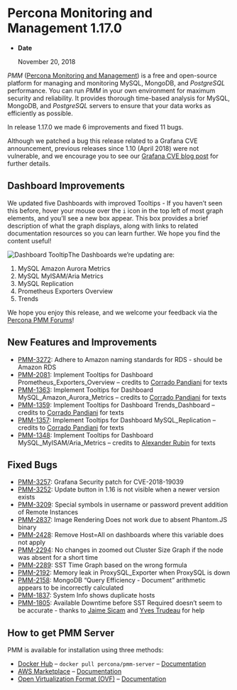 # Percona Monitoring and Management 1.17.0

* **Date**

    November 20, 2018

*PMM* ([Percona Monitoring and Management](https://www.percona.com/doc/percona-monitoring-and-management/index.html)) is a free and open-source platform for managing and monitoring MySQL, MongoDB, and *PostgreSQL* performance. You can run *PMM* in your own environment for maximum security and reliability. It provides thorough time-based analysis for MySQL, MongoDB, and *PostgreSQL* servers to ensure that your data works as efficiently as possible.

In release 1.17.0 we made 6 improvements and fixed 11 bugs.

Although we patched a bug this release related to a Grafana CVE announcement,
previous releases since 1.10 (April 2018) were not vulnerable, and we encourage
you to see our [Grafana CVE blog post](https://www.percona.com/blog/2018/11/20/how-cve-2018-19039-affects-percona-monitoring-and-management) for further details.

## Dashboard Improvements

We updated five Dashboards with improved Tooltips - If you haven’t seen this
before, hover your mouse over the `i` icon in the top left of most graph
elements, and you’ll see a new box appear.  This box provides a brief
description of what the graph displays, along with links to related
documentation resources so you can learn further.  We hope you find the content
useful!

<img src="https://www.percona.com/blog/wp-content/uploads/2018/11/tooltips_1.17.0.gif" alt="Dashboard Tooltip">The Dashboards we’re updating are:

1. MySQL Amazon Aurora Metrics
2. MySQL MyISAM/Aria Metrics
3. MySQL Replication
4. Prometheus Exporters Overview
5. Trends

We hope you enjoy this release, and we welcome your feedback via the [Percona PMM Forums](https://percona.com/forums/questions-discussions/percona-monitoring-and-management/)!

## New Features and Improvements

* [PMM-3272](https://jira.percona.com/browse/PMM-3272): Adhere to Amazon naming standards for RDS - should be Amazon RDS
* [PMM-2081](https://jira.percona.com/browse/PMM-2081): Implement Tooltips for Dashboard
Prometheus_Exporters_Overview – credits to [Corrado Pandiani](https://www.percona.com/blog/author/corrado-pandiani/) for texts
* [PMM-1363](https://jira.percona.com/browse/PMM-1363): Implement Tooltips for Dashboard MySQL_Amazon_Aurora_Metrics – credits to [Corrado Pandiani](https://www.percona.com/blog/author/corrado-pandiani/) for texts
* [PMM-1359](https://jira.percona.com/browse/PMM-1359): Implement Tooltips for Dashboard Trends_Dashboard – credits to [Corrado Pandiani](https://www.percona.com/blog/author/corrado-pandiani/) for texts
* [PMM-1357](https://jira.percona.com/browse/PMM-1357): Implement Tooltips for Dashboard MySQL_Replication – credits to [Corrado Pandiani](https://www.percona.com/blog/author/corrado-pandiani/) for texts
* [PMM-1348](https://jira.percona.com/browse/PMM-1348): Implement Tooltips for Dashboard MySQL_MyISAM/Aria_Metrics – credits to [Alexander Rubin](https://www.percona.com/blog/author/alexanderrubin/) for texts

## Fixed Bugs

* [PMM-3257](https://jira.percona.com/browse/PMM-3257): Grafana Security patch for CVE-2018-19039
* [PMM-3252](https://jira.percona.com/browse/PMM-3252): Update button in 1.16 is not visible when a newer version exists
* [PMM-3209](https://jira.percona.com/browse/PMM-3209): Special symbols in username or password prevent addition of Remote Instances
* [PMM-2837](https://jira.percona.com/browse/PMM-2837): Image Rendering Does not work due to absent Phantom.JS binary
* [PMM-2428](https://jira.percona.com/browse/PMM-2428): Remove Host=All on dashboards where this variable does not apply
* [PMM-2294](https://jira.percona.com/browse/PMM-2294): No changes in zoomed out Cluster Size Graph if the node was absent for a short time
* [PMM-2289](https://jira.percona.com/browse/PMM-2289): SST Time Graph based on the wrong formula
* [PMM-2192](https://jira.percona.com/browse/PMM-2192): Memory leak in ProxySQL_Exporter when ProxySQL is down
* [PMM-2158](https://jira.percona.com/browse/PMM-2158): MongoDB “Query Efficiency - Document” arithmetic appears to be incorrectly calculated
* [PMM-1837](https://jira.percona.com/browse/PMM-1837): System Info shows duplicate hosts
* [PMM-1805](https://jira.percona.com/browse/PMM-1805): Available Downtime before SST Required doesn’t seem to be accurate - thanks to [Jaime Sicam](https://www.percona.com/blog/author/jaimesicam/) and [Yves Trudeau](https://www.percona.com/blog/author/yves/) for help

## How to get PMM Server

PMM is available for installation using three methods:

* [Docker Hub](https://hub.docker.com/r/percona/pmm-server/) – `docker pull percona/pmm-server` – [Documentation](https://www.percona.com/doc/percona-monitoring-and-management/deploy/server/docker.html)
* [AWS Marketplace](https://aws.amazon.com/marketplace/pp/B077J7FYGX) – [Documentation](https://www.percona.com/doc/percona-monitoring-and-management/deploy/server/ami.html)
* [Open Virtualization Format (OVF)](https://www.percona.com/downloads/pmm/) – [Documentation](https://www.percona.com/doc/percona-monitoring-and-management/deploy/server/virtual-appliance.html)
